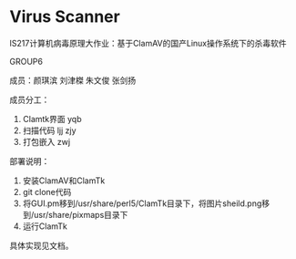 # Virus Scanner
IS217计算机病毒原理大作业：基于ClamAV的国产Linux操作系统下的杀毒软件

GROUP6

成员：颜琪滨  刘津榤 朱文俊 张剑扬

成员分工：

1. Clamtk界面 yqb
2. 扫描代码 ljj  zjy
3. 打包嵌入 zwj

部署说明：
1. 安装ClamAV和ClamTk
2. git clone代码
3. 将GUI.pm移到/usr/share/perl5/ClamTk目录下，将图片sheild.png移到/usr/share/pixmaps目录下
4. 运行ClamTk

具体实现见文档。
